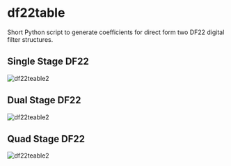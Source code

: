 # df22table
Short Python script to generate coefficients for direct form two DF22 digital 
filter structures.

## Single Stage DF22
![df22teable2](df22teable2.png)

## Dual Stage DF22
![df22teable2](df22teable4.png)

## Quad Stage DF22
![df22teable2](df22teable8.png)
